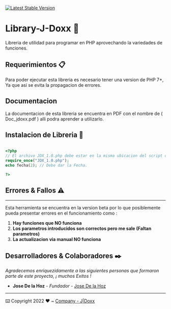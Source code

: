 [![Latest Stable Version](https://poser.pugx.org/cboden/ratchet/v/stable.png)](https://packagist.org/packages/cboden/ratchet)

# Library-J-Doxx 🚀
Libreria de utilidad para programar en PHP aprovechando la variedades de funciones.



## Requerimientos 📋
Para poder ejecutar esta libreria es necesario tener una version de PHP 7+, Ya que asi se evita la propagacion de errores.


## Documentacion 
La documentacion de esta libreria se encuentra en PDF con el nombre de ( Doc_jdoxx.pdf ) alli podra aprender a utilizarlo.



## Instalacion de Libreria 🔧

```php

<?php
// El archivo JDX_1.0.php debe estar en la misma ubicacion del script donde se esta incluyendo el archivo PHP.
require_once("JDX_1.0.php");
echo fecha(2); // Debe dar la Fecha.

?>

```



## Errores & Fallos ⚠
***
Esta herramienta se encuentra en la version beta por lo que posiblemente pueda presentar errores en el funcionamiento como :
1. **Hay funciones que NO funciona**
2. **Los parametros introducidos son correctos pero me sale (Faltan parametros)**
3. **La actualizacion via manual NO funciona**




## Desarrolladores & Colaboradores ✒️

_Agradecemos enriquezidamente a las siguientes personas que formaron parte de este proyecto, ¡ muchos Exitos !_

* **Jose De la Hoz** - *Fundador* - [Jose De la Hoz](https://github.com/josedoxx)



---
⌨️ Copyright 2022 ❤️ ~ [Company - J|Doxx](https://github.com/josedoxx)

